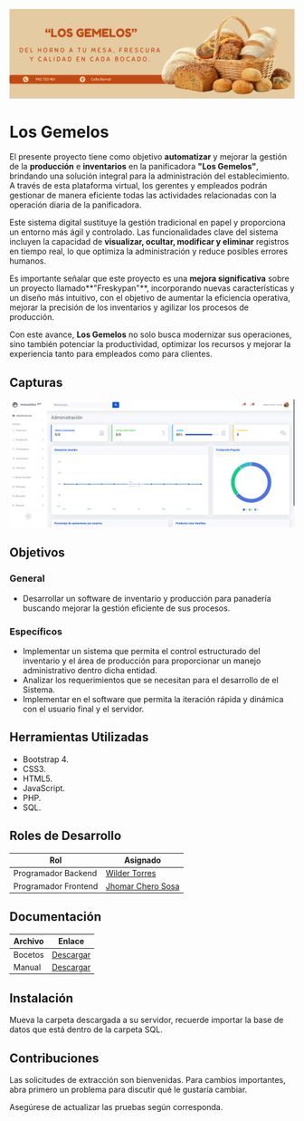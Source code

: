 ![FreskyPan Software ERP](img/panaderia.png)

# Los Gemelos

El presente proyecto tiene como objetivo **automatizar** y mejorar la gestión de la **producción** e **inventarios** en la panificadora **"Los Gemelos"**, brindando una solución integral para la administración del establecimiento. A través de esta plataforma virtual, los gerentes y empleados podrán gestionar de manera eficiente todas las actividades relacionadas con la operación diaria de la panificadora.

Este sistema digital sustituye la gestión tradicional en papel y proporciona un entorno más ágil y controlado. Las funcionalidades clave del sistema incluyen la capacidad de **visualizar, ocultar, modificar y eliminar** registros en tiempo real, lo que optimiza la administración y reduce posibles errores humanos.

Es importante señalar que este proyecto es una **mejora significativa** sobre un proyecto llamado**"Freskypan"**, incorporando nuevas características y un diseño más intuitivo, con el objetivo de aumentar la eficiencia operativa, mejorar la precisión de los inventarios y agilizar los procesos de producción.

Con este avance, **Los Gemelos** no solo busca modernizar sus operaciones, sino también potenciar la productividad, optimizar los recursos y mejorar la experiencia tanto para empleados como para clientes.

## Capturas

![Los Gemelos](img/screenshot/dashboard_admin.png)

## Objetivos

### General

- Desarrollar un software de inventario y producción para panadería
  buscando mejorar la gestión eficiente de sus procesos.

### Específicos

- Implementar un sistema que permita el control estructurado del
  inventario y el área de producción para proporcionar un manejo
  administrativo dentro dicha entidad.
- Analizar los requerimientos que se necesitan para el desarrollo de el Sistema.
- Implementar en el software que permita la iteración rápida y dinámica
  con el usuario final y el servidor.

## Herramientas Utilizadas

- Bootstrap 4.
- CSS3.
- HTML5.
- JavaScript.
- PHP.
- SQL.

## Roles de Desarrollo

| Rol                  | Asignado                                              |
| -------------------- | ----------------------------------------------------- |
| Programador Backend  | [Wilder Torres](https://github.com/wilderTorres18)    |
| Programador Frontend | [Jhomar Chero Sosa](https://github.com/Jhomar-Alexis) |

## Documentación

| Archivo              | Enlace                                                                                            |
| -------------------- | ------------------------------------------------------------------------------------------------- |
| Bocetos              | [Descargar](https://docs.google.com/document/d/1pHNUs5WQnKnSdEgVMdUzsRmFBoFjTFVIigRXLwjksVA/edit?usp=sharing)|
| Manual        | [Descargar](https://docs.google.com/document/d/1pHNUs5WQnKnSdEgVMdUzsRmFBoFjTFVIigRXLwjksVA/edit?usp=sharing) |
## Instalación

Mueva la carpeta descargada a su servidor, recuerde importar la base de datos que está dentro de la carpeta SQL.

## Contribuciones

Las solicitudes de extracción son bienvenidas. Para cambios importantes, abra primero un problema para discutir qué le gustaría cambiar.

Asegúrese de actualizar las pruebas según corresponda.
